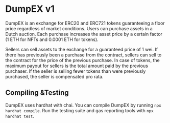 # DumpEX v1

DumpEX is an exchange for ERC20 and ERC721 tokens guaranteeing a floor price regardless of market conditions. Users can purchase assets in a Dutch auction. Each purchase increases the asset price by a certain factor (1 ETH for NFTs and 0.0001 ETH for tokens). 

Sellers can sell assets to the exchange for a guaranteed price of 1 wei. If there has previously been a purchase from the contract, sellers can sell to the contract for the price of the previous purchase. In case of tokens, the maximum payout for sellers is the total amount paid by the previous purchaser. If the seller is selling fewer tokens than were previously purchased, the seller is compensated pro rata.

## Compiling &Testing
DumpEX uses hardhat with chai. You can compile DumpEX by running `npx hardhat compile`. Run the testing suite and gas reporting tools with `npx hardhat test`.
